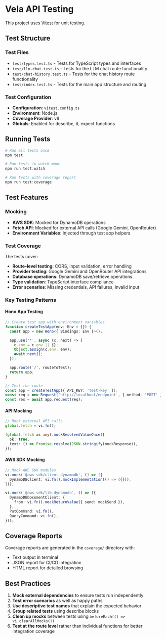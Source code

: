 # Vela API Testing

This project uses [Vitest](https://vitest.dev/) for unit testing.

## Test Structure

### Test Files

- `test/types.test.ts` - Tests for TypeScript types and interfaces
- `test/llm-chat.test.ts` - Tests for the LLM chat route functionality
- `test/chat-history.test.ts` - Tests for the chat history route functionality
- `test/index.test.ts` - Tests for the main app structure and routing

### Test Configuration

- **Configuration**: `vitest.config.ts`
- **Environment**: Node.js
- **Coverage Provider**: v8
- **Globals**: Enabled for describe, it, expect functions

## Running Tests

```bash
# Run all tests once
npm test

# Run tests in watch mode
npm run test:watch

# Run tests with coverage report
npm run test:coverage
```

## Test Features

### Mocking

- **AWS SDK**: Mocked for DynamoDB operations
- **Fetch API**: Mocked for external API calls (Google Gemini, OpenRouter)
- **Environment Variables**: Injected through test app helpers

### Test Coverage

The tests cover:

- **Route-level testing**: CORS, input validation, error handling
- **Provider testing**: Google Gemini and OpenRouter API integrations
- **Database operations**: DynamoDB save/retrieve operations
- **Type validation**: TypeScript interface compliance
- **Error scenarios**: Missing credentials, API failures, invalid input

### Key Testing Patterns

#### Hono App Testing

```typescript
// Create test app with environment variables
function createTestApp(env: Env = {}) {
  const app = new Hono<{ Bindings: Env }>();

  app.use('*', async (c, next) => {
    c.env = c.env || {};
    Object.assign(c.env, env);
    await next();
  });

  app.route('/', routeToTest);
  return app;
}

// Test the route
const app = createTestApp({ API_KEY: 'test-key' });
const req = new Request('http://localhost/endpoint', { method: 'POST' });
const res = await app.request(req);
```

#### API Mocking

```typescript
// Mock external API calls
global.fetch = vi.fn();

(global.fetch as any).mockResolvedValueOnce({
  ok: true,
  text: () => Promise.resolve(JSON.stringify(mockResponse)),
});
```

#### AWS SDK Mocking

```typescript
// Mock AWS SDK modules
vi.mock('@aws-sdk/client-dynamodb', () => ({
  DynamoDBClient: vi.fn().mockImplementation(() => ({})),
}));

vi.mock('@aws-sdk/lib-dynamodb', () => ({
  DynamoDBDocumentClient: {
    from: vi.fn().mockReturnValue({ send: mockSend }),
  },
  PutCommand: vi.fn(),
  QueryCommand: vi.fn(),
}));
```

## Coverage Reports

Coverage reports are generated in the `coverage/` directory with:

- Text output in terminal
- JSON report for CI/CD integration
- HTML report for detailed browsing

## Best Practices

1. **Mock external dependencies** to ensure tests run independently
2. **Test error scenarios** as well as happy paths
3. **Use descriptive test names** that explain the expected behavior
4. **Group related tests** using describe blocks
5. **Clean up mocks** between tests using `beforeEach(() => vi.clearAllMocks())`
6. **Test at the route level** rather than individual functions for better integration coverage

